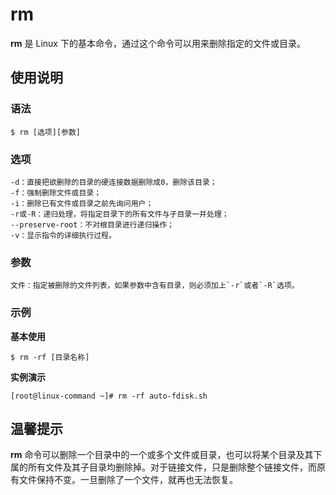 # rm

**rm** 是 Linux 下的基本命令，通过这个命令可以用来删除指定的文件或目录。

## 使用说明

### 语法

```
$ rm [选项][参数]
```

### 选项

```
-d：直接把欲删除的目录的硬连接数据删除成0，删除该目录；
-f：强制删除文件或目录；
-i：删除已有文件或目录之前先询问用户；
-r或-R：递归处理，将指定目录下的所有文件与子目录一并处理；
--preserve-root：不对根目录进行递归操作；
-v：显示指令的详细执行过程。
```

### 参数

```
文件：指定被删除的文件列表，如果参数中含有目录，则必须加上`-r`或者`-R`选项。
```

### 示例

**基本使用**

```
$ rm -rf [目录名称]
```

**实例演示**

```
[root@linux-command ~]# rm -rf auto-fdisk.sh
```

## 温馨提示

**rm** 命令可以删除一个目录中的一个或多个文件或目录，也可以将某个目录及其下属的所有文件及其子目录均删除掉。对于链接文件，只是删除整个链接文件，而原有文件保持不变。一旦删除了一个文件，就再也无法恢复。